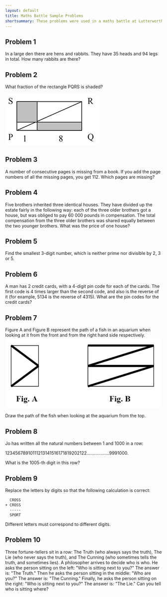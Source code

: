 ```yaml
---
layout: default
title: Maths Battle Sample Problems
shortsummary: These problems were used in a maths battle at Lutterworth College on July 4, 2013. The problems were kindly provided by Prof. Alexander Veselov.
---
```


Problem 1
---------

In a large den there are hens and rabbits. They have 35 heads and 94 legs in total. How many rabbits are there?

Problem 2
---------

What fraction of the rectangle PQRS is shaded?

![](/images/sample-problem-2.png)

Problem 3
---------

A number of consecutive pages is missing from a book. If you add the page numbers of all the missing pages, you get 112. Which pages are missing?

Problem 4
---------

Five brothers inherited three identical houses. They have divided up the estate fairly in the following way: each of the three older brothers 
got a house, but was obliged to pay 60 000 pounds in compensation. The total compensation from the three older brothers was shared equally 
between the two younger brothers. What was the price of one house? 

Problem 5
---------

Find the smallest 3-digit number, which is neither prime nor divisible by 2, 3 or 5.

Problem 6
---------

A man has 2 credit cards, with a 4-digit pin code for each of the cards. The first code is 4 times larger than the second code, 
and also is the reverse of it (for example, 5134 is the reverse of 4315). What are the pin codes for the credit cards?

Problem 7
---------

Figure A and Figure B represent the path of a fish in an aquarium when looking at it from the front and from the right hand side respectively.
![](/images/sample-problem-7.png)

Draw the path of the fish when looking at the aquarium from the top.

Problem 8
---------

Jo has written all the natural numbers between 1 and 1000 in a row:

12345678910111213141516171819202122………………9991000.

What is the 1005-th digit in this row?

Problem 9
---------

Replace the letters by digits so that the following calculation is correct:

      CROSS
    + CROSS
      -----
      SPORT

Different letters must correspond to different digits.

Problem 10
----------

Three fortune-tellers sit in a row: The Truth (who always says the truth), The Lie (who never says the truth), and The Cunning 
(who sometimes tells the truth, and sometimes lies). A philosopher arrives to decide who is who. He asks the person sitting on 
the left: "Who is sitting next to you?" The answer is: "The Truth." Then he asks the person sitting in the middle: 
"Who are you?" The answer is: "The Cunning." Finally, he asks the person sitting on the right: "Who is sitting next to you?" 
The answer is: "The Lie." Can you tell who is sitting where?

